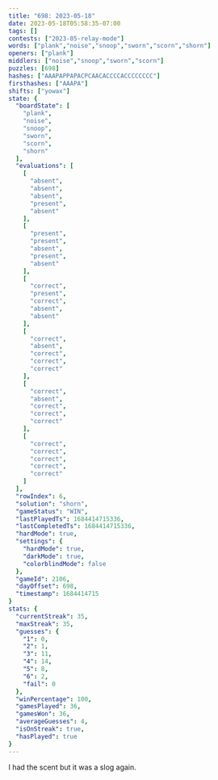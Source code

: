 ```yaml
---
title: "698: 2023-05-18"
date: 2023-05-18T05:58:35-07:00
tags: []
contests: ["2023-05-relay-mode"]
words: ["plank","noise","snoop","sworn","scorn","shorn"]
openers: ["plank"]
middlers: ["noise","snoop","sworn","scorn"]
puzzles: [698]
hashes: ["AAAPAPPAPACPCAACACCCCACCCCCCCC"]
firsthashes: ["AAAPA"]
shifts: ["yowax"]
state: {
  "boardState": [
    "plank",
    "noise",
    "snoop",
    "sworn",
    "scorn",
    "shorn"
  ],
  "evaluations": [
    [
      "absent",
      "absent",
      "absent",
      "present",
      "absent"
    ],
    [
      "present",
      "present",
      "absent",
      "present",
      "absent"
    ],
    [
      "correct",
      "present",
      "correct",
      "absent",
      "absent"
    ],
    [
      "correct",
      "absent",
      "correct",
      "correct",
      "correct"
    ],
    [
      "correct",
      "absent",
      "correct",
      "correct",
      "correct"
    ],
    [
      "correct",
      "correct",
      "correct",
      "correct",
      "correct"
    ]
  ],
  "rowIndex": 6,
  "solution": "shorn",
  "gameStatus": "WIN",
  "lastPlayedTs": 1684414715336,
  "lastCompletedTs": 1684414715336,
  "hardMode": true,
  "settings": {
    "hardMode": true,
    "darkMode": true,
    "colorblindMode": false
  },
  "gameId": 2106,
  "dayOffset": 698,
  "timestamp": 1684414715
}
stats: {
  "currentStreak": 35,
  "maxStreak": 35,
  "guesses": {
    "1": 0,
    "2": 1,
    "3": 11,
    "4": 14,
    "5": 8,
    "6": 2,
    "fail": 0
  },
  "winPercentage": 100,
  "gamesPlayed": 36,
  "gamesWon": 36,
  "averageGuesses": 4,
  "isOnStreak": true,
  "hasPlayed": true
}
---
```

<!-- more -->
I had the scent but it was a slog again.
